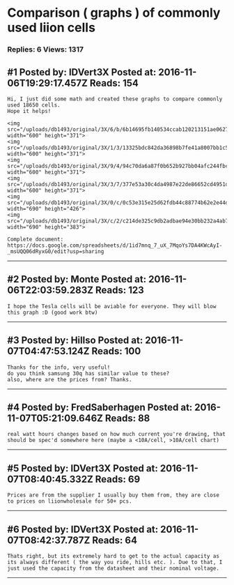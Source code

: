 # Comparison ( graphs ) of commonly used liion cells

### Replies: 6 Views: 1317

## \#1 Posted by: IDVert3X Posted at: 2016-11-06T19:29:17.457Z Reads: 154

```
Hi, I just did some math and created these graphs to compare commonly used 18650 cells.
Hope it helps!

<img src="/uploads/db1493/original/3X/6/b/6b14695fb140534ccab120213151ae06271559c0.png" width="600" height="371">
<img src="/uploads/db1493/original/3X/1/3/13325bdc842da36898b7fe41a8007bb1c5115b47.png" width="600" height="371">
<img src="/uploads/db1493/original/3X/9/4/94c70da6a87f0b652b927bb04afc244fbc702af0.png" width="600" height="371">
<img src="/uploads/db1493/original/3X/3/7/377e53a30c4da4987e22de86652cd4951dd3909d.png" width="600" height="371">
<img src="/uploads/db1493/original/3X/0/c/0c53e315e25d62fdb44c88774b62e2e44d8b1bfd.png" width="690" height="426">
<img src="/uploads/db1493/original/3X/c/2/c214de325c9db2adbae94e30bb232a4ab7966fe8.png" width="690" height="383">

Complete document: https://docs.google.com/spreadsheets/d/1id7mnq_7_uX_7MqoYs7DA4KWcAyI-_msUQQ06dRyxG0/edit?usp=sharing
```

---
## \#2 Posted by: Monte Posted at: 2016-11-06T22:03:59.283Z Reads: 123

```
I hope the Tesla cells will be aviable for everyone. They will blow this graph :D (good work btw)
```

---
## \#3 Posted by: Hillso Posted at: 2016-11-07T04:47:53.124Z Reads: 100

```
Thanks for the info, very useful!
do you think samsung 30q has similar value to these?
also, where are the prices from? Thanks.
```

---
## \#4 Posted by: FredSaberhagen Posted at: 2016-11-07T05:21:09.646Z Reads: 88

```
real watt hours changes based on how much current you're drawing, that should be spec'd somewhere here (maybe a <10A/cell, >10A/cell chart)
```

---
## \#5 Posted by: IDVert3X Posted at: 2016-11-07T08:40:45.332Z Reads: 69

```
Prices are from the supplier I usually buy them from, they are close to prices on liionwholesale for 50+ pcs.
```

---
## \#6 Posted by: IDVert3X Posted at: 2016-11-07T08:42:37.787Z Reads: 64

```
Thats right, but its extremely hard to get to the actual capacity as its always different ( the way you ride, hills etc. ). Due to that, I just used the capacity from the datasheet and their nominal voltage.
```

---
